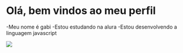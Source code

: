 # Olá, bem vindos ao meu perfil
-Meu nome é gabi 
-Estou estudando na alura
-Estou desenvolvendo a linguagem javascript

![](https://media.tenor.com/HwcWT4vjdQEAAAAM/neymar-jr-neymar.gif)
